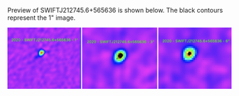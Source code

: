 Preview of SWIFTJ212745.6+565636 is shown below. The black contours represent the 1" image. 

![SWIFTJ212745.6+565636](SWIFTJ212745.6+565636.png "SWIFTJ212745.6+565636")


